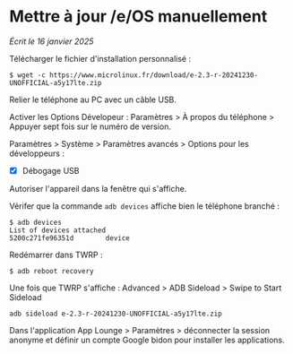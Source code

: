 # Mettre à jour /e/OS manuellement

*Écrit le 16 janvier 2025*

Télécharger le fichier d'installation personnalisé :

```
$ wget -c https://www.microlinux.fr/download/e-2.3-r-20241230-UNOFFICIAL-a5y17lte.zip
```

Relier le téléphone au PC avec un câble USB.

Activer les Options Dévelopeur : Paramètres > À propos du téléphone > Appuyer
sept fois sur le numéro de version.

Paramètres > Système > Paramètres avancés > Options pour les développeurs :

- [x] Débogage USB

Autoriser l'appareil dans la fenêtre qui s'affiche.

Vérifer que la commande `adb devices` affiche bien le téléphone branché :

```
$ adb devices
List of devices attached
5200c271fe96351d        device
```

Redémarrer dans TWRP :

```
$ adb reboot recovery
```

Une fois que TWRP s'affiche : Advanced > ADB Sideload > Swipe to Start Sideload

```
adb sideload e-2.3-r-20241230-UNOFFICIAL-a5y17lte.zip
```

Dans l'application App Lounge > Paramètres > déconnecter la session anonyme et
définir un compte Google bidon pour installer les applications.

